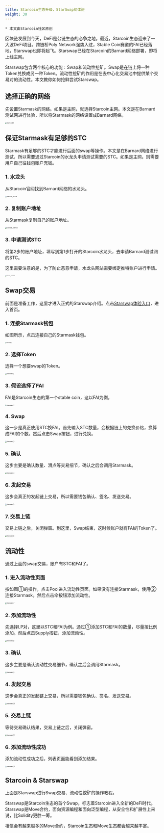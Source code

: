 ```yaml
---
title: Starcoin生态升级，StarSwap初体验
weight: 30
---
```


~~~
* 本文由Starcoin社区原创
~~~

区块链发展到今天，DeFi是公链生态的必争之地。最近，Starcoin生态迎来了一大波DeFi项目。跨链桥Poly Network强势入驻，Stable Coin赛道的FAI已经落地，Starswap也即将起飞。Starswap已经在Starcoin的Barnard网络部署，即将上线主网。

Starswap包含两个核心的功能：Swap和流动性挖矿。Swap是在链上将一种Token兑换成另一种Token。流动性挖矿的作用是在去中心化交易池中提供某个交易对的流动性。本文教你如何抢鲜尝试Starswap。



## 选择正确的网络

先设置Starmask的网络。如果是主网，就选择Starcoin主网。本文是在Barnard测试网进行体验，所以将Starmask的网络设置成Barnard网络。

<img src="https://tva1.sinaimg.cn/large/008i3skNly1gxybko6rqkj30j40igaaz.jpg" alt="starmask_1" style="zoom:33%;" />



## 保证Starmask有足够的STC

Starmask有足够的STC才能进行后面的swap等操作。本文是在Barnard网络进行测试，所以需要通过Starcoin的水龙头申请测试需要的STC。如果是主网，则需要用户自己往钱包账户充钱。



### 1. 水龙头

从Starcoin官网找到Barnard网络的水龙头。

<img src="https://tva1.sinaimg.cn/large/008i3skNly1gxyd72902zj30u00vemyw.jpg" alt="starcoin_faucet" style="zoom:33%;" />



### 2. 复制账户地址

从Starmask复制自己的账户地址。

<img src="https://tva1.sinaimg.cn/large/008i3skNly1gxyd93ve6lj30is09wwet.jpg" alt="barnard_address" style="zoom:33%;" />



### 3. 申请测试STC

将第2步的账户地址，填写到第1步打开的Starcoin水龙头，去申请Barnard测试网的STC。

这里需要注意的是，为了防止恶意申请，水龙头网站需要绑定推特账户进行申请。

<img src="https://tva1.sinaimg.cn/large/008i3skNly1gxydahuttuj31v40ro0wl.jpg" alt="starcoin_barnard" style="zoom:25%;" />



## Swap交易

前面是准备工作，这里才进入正式的Starswap介绍。点击[Starswap体验入口](https://starswap.xyz)，进入首页。



### 1. 连接Starmask钱包

如图所示，点击连接自己的Starmask钱包。

<img src="https://tva1.sinaimg.cn/large/008i3skNly1gxydmw7eloj31g00sqmyj.jpg" alt="starswap_0" style="zoom:25%;" />



### 2. 选择Token

选择一个想要swap的Token。

<img src="https://tva1.sinaimg.cn/large/008i3skNly1gxye5mmodpj313n0u0400.jpg" alt="starswap_1" style="zoom:33%;" />

### 3. 假设选择了FAI

FAI是Starcoin生态的第一个stable coin，这以FAI为例。

<img src="https://tva1.sinaimg.cn/large/008i3skNly1gxye90xl6wj30u017m40l.jpg" alt="starswap_2" style="zoom:33%;" />

### 4. Swap

这一步是真正使用STC换FAI。首先输入STC数量，会根据链上的兑换价格，换算成FAI的个数。然后点击Swap按钮，进行兑换。

<img src="https://tva1.sinaimg.cn/large/008i3skNly1gxyecd586tj313n0u0wgg.jpg" alt="starswap_3" style="zoom:33%;" />

### 5. 确认

这步主要是确认数量、滑点等交易细节，确认之后会调用Starmask。

<img src="https://tva1.sinaimg.cn/large/008i3skNly1gxyess0ye3j30u00yc76j.jpg" alt="starswap_4" style="zoom:33%;" />

### 6. 发起交易

这步会真正的发起链上交易，所以需要钱包确认、签名、发送交易。

<img src="https://tva1.sinaimg.cn/large/008i3skNly1gxyewhwro0j30zs0u0tao.jpg" alt="starswap_5" style="zoom:33%;" />

### 7. 交易上链

交易上链之后，关闭弹窗。到这里，Swap结束，这时候账户就有FAI的Token了。

<img src="https://tva1.sinaimg.cn/large/008i3skNly1gxyezz8shvj30u00v4abb.jpg" alt="starswap_6" style="zoom:33%;" />



## 流动性

通过上面的swap交易，账户有STC和FAI了。



### 1. 进入流动性页面

按如图①的操作，点击Pool进入流动性页面。如果没有连接Starmask，使用②连接Starmask。然后点击伞按钮添加流动性。

<img src="https://tva1.sinaimg.cn/large/008i3skNly1gxyf4ezlv9j31ia0eewfa.jpg" alt="starswap_7" style="zoom:33%;" />

### 2. 添加流动性

先选择LP对，这里以STC和FAI为例。通过①添加STC和FAI的数量，尽量按比例添加。然后点击Supply按钮，添加流动性。

<img src="https://tva1.sinaimg.cn/large/008i3skNly1gxyfl5jnobj30kr0rsgne.jpg" alt="starswap_8" style="zoom:33%;" />

### 3. 确认

这步主要是确认流动性交易细节，确认之后会调用Starmask。

<img src="https://tva1.sinaimg.cn/large/008i3skNly1gxyfp1cccej30u016rn0m.jpg" alt="starswap_9" style="zoom:33%;" />

### 4. 发起交易

这步会真正的发起链上交易，所以需要钱包确认、签名、发送交易。

<img src="https://tva1.sinaimg.cn/large/008i3skNly1gxyfunsayoj30r20rstaq.jpg" alt="starswap_10" style="zoom:33%;" />

### 5. 交易上链

等待交易确认结果，交易上链之后，关闭弹窗。

<img src="https://tva1.sinaimg.cn/large/008i3skNly1gxyfwnhs4vj30u016uwh2.jpg" alt="starswap_11" style="zoom:33%;" />

### 6. 添加流动性成功

添加流动性成功之后，列表页面能看到添加结果。

<img src="https://tva1.sinaimg.cn/large/008i3skNly1gxyfymkbh2j31w60j8dhd.jpg" alt="starswap_12" style="zoom:33%;" />



## Starcoin & Starswap

上面是Starswap进行Swap交易、流动性挖矿的操作教程。

Starswap是Starcoin生态的首个Swap，标志着Starcoin进入全新的DeFi时代。Starswap是Move合约，面向资源编程和面向泛型编程，从安全性和扩展性上来说，比Solidity更胜一筹。

相信会有越来越多的Move合约，Starcoin生态和Move生态都会越来越丰富。
